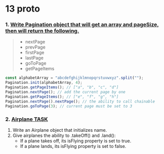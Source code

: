 # 13 proto

### 1. [Write Pagination object that will get an array and pageSize, then will return the following.](https://github.com/martun-avagyan/13-Proto/blob/main/02pagination.js)

> - nextPage
> - prevPage
> - firstPage
> - lastPage
> - goToPage
> - getPageItems

```js
const alphabetArray = "abcdefghijklmnopqrstuvwxyz".split("");
Pagination.init(alphabetArray, 4);
Pagination.getPageItems(); // ["a", "b", "c", "d"]
Pagination.nextPage(); // add the current page by one
Pagination.getPageItems(); // ["e", "f", "g", "h"]
Pagination.nextPage().nextPage(); // the ability to call chainable
Pagination.goToPage(3); // current page must be set to 3
```

### 2. [Airplane TASK](https://github.com/martun-avagyan/13-Proto/blob/main/03airplane.js)

1. Write an Airplane object that initializes name.
2. Give airplanes the ability to .takeOff() and .land():
   - If a plane takes off, its isFlying property is set to true.
   - If a plane lands, its isFlying property is set to false.
